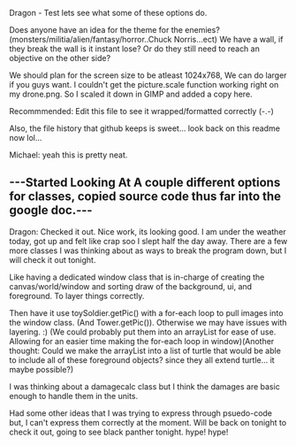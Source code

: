 Dragon - Test lets see what some of these options do.

Does anyone have an idea for the theme for the enemies? (monsters/militia/alien/fantasy/horror..Chuck Norris...ect)
We have a wall, if they break the wall is it instant lose?
Or do they still need to reach an objective on the other side?

We should plan for the screen size to be atleast 1024x768, We can do larger if you guys want. I couldn't get the picture.scale function working right on my drone.png. So I scaled it down in GIMP and added a copy here.

Recommmended: Edit this file to see it wrapped/formatted correctly (-.-)

Also, the file history that github keeps is sweet... look back on this readme now lol...

Michael: yeah this is pretty neat. 

---Started Looking At A couple different options for classes, copied source code thus far into the google doc.---
---

Dragon: Checked it out. Nice work, its looking good. I am under the weather today, got up and felt like crap soo I slept half the day away. There are a few more classes I was thinking about as ways to break the program down, but I will check it out tonight. 

Like having a dedicated window class that is in-charge of creating the canvas/world/window and sorting draw of the background, ui, and foreground. To layer things correctly. 

Then have it use  toySoldier.getPic() with a for-each loop to pull images into the window class. (And Tower.getPic()).
Otherwise we may have issues with layering. :) (We could probably put them into an arrayList for ease of use. Allowing for an easier time making the for-each loop in window)(Another thought: Could we make the arrayList into a list of turtle that would be able to include all of these foreground objects? since they all extend turtle... it maybe possible?)

I was thinking about a damagecalc class but I think the damages are basic enough to handle them in the units. 

Had some other ideas that I was trying to express through psuedo-code but, I can't express them correctly at the moment. Will be back on tonight to check it out, going to see black panther tonight. hype! hype! 
